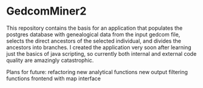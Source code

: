 # GedcomMiner2

This repository contains the basis for an application 
that populates the postgres database with genealogical data 
from the input gedcom file, selects the direct ancestors 
of the selected individual, and divides the ancestors into branches. 
I created the application very soon after learning just the basics of java scripting,
so currently both internal and external code quality are amazingly catastrophic.

Plans for future:
refactoring
new analytical functions
new output filtering functions
frontend with map interface
